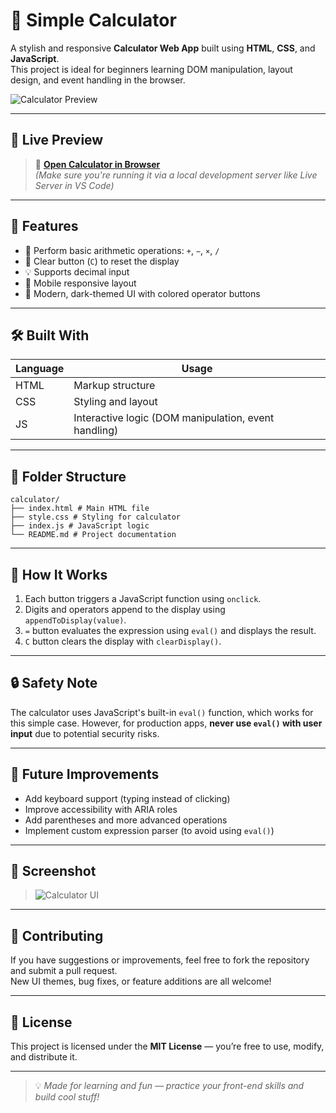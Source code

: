 # 🧮 Simple Calculator

A stylish and responsive **Calculator Web App** built using **HTML**, **CSS**, and **JavaScript**.  
This project is ideal for beginners learning DOM manipulation, layout design, and event handling in the browser.

![Calculator Preview](./assets/calculator-preview.png) <!-- Replace with actual path if hosted -->

---

## 📱 Live Preview

> 🔗 **[Open Calculator in Browser](http://127.0.0.1:5500/calculator/index.html)**  
_(Make sure you're running it via a local development server like Live Server in VS Code)_

---

## 🚀 Features

- 🔢 Perform basic arithmetic operations: `+`, `−`, `×`, `/`
- 🧼 Clear button (`C`) to reset the display
- 💡 Supports decimal input
- 📱 Mobile responsive layout
- 🎨 Modern, dark-themed UI with colored operator buttons

---

## 🛠️ Built With

| Language | Usage            |
|----------|------------------|
| HTML     | Markup structure |
| CSS      | Styling and layout |
| JS       | Interactive logic (DOM manipulation, event handling) |

---

## 📂 Folder Structure
```
calculator/
├── index.html # Main HTML file
├── style.css # Styling for calculator
├── index.js # JavaScript logic
└── README.md # Project documentation

```

---

## 🧠 How It Works

1. Each button triggers a JavaScript function using `onclick`.
2. Digits and operators append to the display using `appendToDisplay(value)`.
3. `=` button evaluates the expression using `eval()` and displays the result.
4. `C` button clears the display with `clearDisplay()`.

---

## 🔒 Safety Note

The calculator uses JavaScript's built-in `eval()` function, which works for this simple case. However, for production apps, **never use `eval()` with user input** due to potential security risks.

---

## 🎯 Future Improvements

- Add keyboard support (typing instead of clicking)
- Improve accessibility with ARIA roles
- Add parentheses and more advanced operations
- Implement custom expression parser (to avoid using `eval()`)

---

## 📸 Screenshot

> ![Calculator UI](./assets/f0fa3fef-0000-4529-a92b-2336f6dd0313.png)

---

## 🙌 Contributing

If you have suggestions or improvements, feel free to fork the repository and submit a pull request.  
New UI themes, bug fixes, or feature additions are all welcome!

---

## 📄 License

This project is licensed under the **MIT License** — you’re free to use, modify, and distribute it.

---

> 💡 *Made for learning and fun — practice your front-end skills and build cool stuff!*
